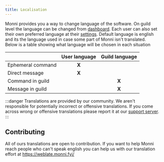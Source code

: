 ```yaml
---
title: Localisation
---
```


Monni provides you a way to change language of the software. On guild level the language can be changed from [dashboard](https://monni.fyi/dashboard/). Each user can also set their own preferred language at their [settings](https://monni.fyi/settings/dashboard/localisation). Default language is english and its the language used in case some part of Monni isn't translated. Below is a table showing what language will be chosen in each situation




|   | User language | Guild language | 
|---|---|---|
| Ephemeral command  | <center>**X**</center> |   |
| Direct message | <center>**X**</center>  |   |
| Command in guild |   |  <center>**X**</center> |
| Message in guild | | <center>**X**</center>|



:::danger
Translations are provided by our community. We aren't responsible for potentially incorrect or offensive translations. If you come across wrong or offensive translations please report it at our [support server](https://discord.com/invite/kEKuDRE3Jv).
:::

## Contributing
All of ours translations are open to contribution. If you want to help Monni reach people who can't speak english you can help us with our translation effort at https://weblate.monni.fyi/